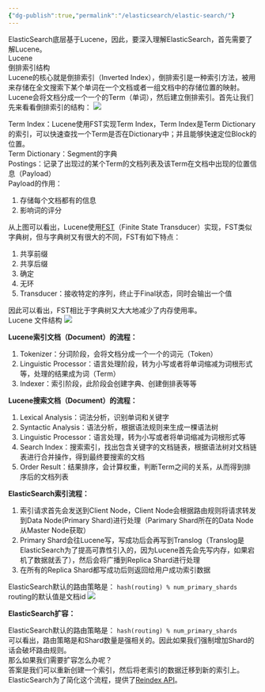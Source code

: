 ```yaml
---
{"dg-publish":true,"permalink":"/elasticsearch/elastic-search/"}
---
```


ElasticSearch底层基于Lucene，因此，要深入理解ElasticSearch，首先需要了解Lucene。  
Lucene  
倒排索引结构  
Lucene的核心就是倒排索引（Inverted Index），倒排索引是一种索引方法，被用来存储在全文搜索下某个单词在一个文档或者一组文档中的存储位置的映射。  
Lucene会将文档分成一个一个的Term（单词），然后建立倒排索引。首先让我们先来看看倒排索引的结构：
![](https://pic.imgdb.cn/item/658e42d1c458853aeff0d6a9.webp)

Term Index：Lucene使用FST实现Term Index，Term Index是Term Dictionary的索引，可以快速查找一个Term是否在Dictionary中；并且能够快速定位Block的位置。  
Term Dictionary：Segment的字典  
Postings：记录了出现过的某个Term的文档列表及该Term在文档中出现的位置信息（Payload）  
Payload的作用：  

1. 存储每个文档都有的信息
2. 影响词的评分

从上图可以看出，Lucene使用[FST](https://link.zhihu.com/?target=https%3A//www.shenyanchao.cn/blog/2018/12/04/lucene-fst/)（Finite State Transducer）实现，FST类似字典树，但与字典树又有很大的不同，FST有如下特点：  

1. 共享前缀
2. 共享后缀
3. 确定
4. 无环
5. Transducer：接收特定的序列，终止于Final状态，同时会输出一个值

因此可以看出，FST相比于字典树又大大地减少了内存使用率。  
Lucene 文件结构
![](https://pic.imgdb.cn/item/658e4328c458853aeff1c062.webp)

**Lucene索引文档（Document）的流程：**  

1. Tokenizer：分词阶段，会将文档分成一个一个的词元（Token）
2. Linguistic Processor：语言处理阶段，转为小写或者将单词缩减为词根形式等，处理的结果成为词（Term）
3. Indexer：索引阶段，此阶段会创建字典、创建倒排表等等


**Lucene搜索文档（Document）的流程：**  

1. Lexical Analysis：词法分析，识别单词和关键字
2. Syntactic Analysis：语法分析，根据语法规则来生成一棵语法树
3. Linguistic Processor：语言处理，转为小写或者将单词缩减为词根形式等
4. Search Index：搜索索引，找出包含关键字的文档链表，根据语法树对文档链表进行合并操作，得到最终要搜索的文档
5. Order Result：结果排序，会计算权重，判断Term之间的关系，从而得到排序后的文档列表


**ElasticSearch索引流程：**  

1. 索引请求首先会发送到Client Node，Client Node会根据路由规则将请求转发到Data Node(Primary Shard)进行处理（Parimary Shard所在的Data Node从Master Node获取）
2. Primary Shard会往Lucene写，写成功后会再写到Translog（Translog是ElasticSearch为了提高可靠性引入的，因为Lucene首先会先写内存，如果宕机了数据就丢了），然后会将广播到Replica Shard进行处理
3. 在所有的Replica Shard都写成功后则返回给用户成功索引数据

ElasticSearch默认的路由策略是： `hash(routing) % num_primary_shards`  
routing的默认值是文档id
![](https://pic.imgdb.cn/item/658e44fdc458853aeff756bd.webp)


**ElasticSearch扩容：**

ElasticSearch默认的路由策略是： `hash(routing) % num_primary_shards`  
可以看出，路由策略是和Shard数量是强相关的。因此如果我们强制增加Shard的话会破坏路由规则。  
那么如果我们需要扩容怎么办呢？  
答案是我们可以重新创建一个索引，然后将老索引的数据迁移到新的索引上。ElasticSearch为了简化这个流程，提供了[Reindex API](https://link.zhihu.com/?target=https%3A//www.elastic.co/guide/en/elasticsearch/reference/5.6/docs-reindex.html)。
